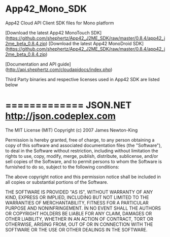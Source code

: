 App42_Mono_SDK
==============

App42 Cloud API Client SDK files for Mono platform

[Download the latest App42 MonoTouch SDK] (https://github.com/shephertz/App42_J2ME_SDK/raw/master/0.8.4/app42_j2me_beta_0.8.4.zip)
[Download the latest App42 MonoDroid SDK] (https://github.com/shephertz/App42_J2ME_SDK/raw/master/0.8.4/app42_j2me_beta_0.8.4.zip)

[Documentation and API guide] (http://api.shephertz.com/cloudapidocs/index.php)

Third Party binaries and respective licenses used in App42 SDK are listed below

=============
JSON.NET
http://json.codeplex.com
=============

The MIT License (MIT)
Copyright (c) 2007 James Newton-King

Permission is hereby granted, free of charge, to any person obtaining a copy of this software and associated documentation files (the "Software"), to deal in the Software without restriction, including without limitation the rights to use, copy, modify, merge, publish, distribute, sublicense, and/or sell copies of the Software, and to permit persons to whom the Software is furnished to do so, subject to the following conditions:

The above copyright notice and this permission notice shall be included in all copies or substantial portions of the Software.

THE SOFTWARE IS PROVIDED "AS IS", WITHOUT WARRANTY OF ANY KIND, EXPRESS OR IMPLIED, INCLUDING BUT NOT LIMITED TO THE WARRANTIES OF MERCHANTABILITY, FITNESS FOR A PARTICULAR PURPOSE AND NONINFRINGEMENT. IN NO EVENT SHALL THE AUTHORS OR COPYRIGHT HOLDERS BE LIABLE FOR ANY CLAIM, DAMAGES OR OTHER LIABILITY, WHETHER IN AN ACTION OF CONTRACT, TORT OR OTHERWISE, ARISING FROM, OUT OF OR IN CONNECTION WITH THE SOFTWARE OR THE USE OR OTHER DEALINGS IN THE SOFTWARE.